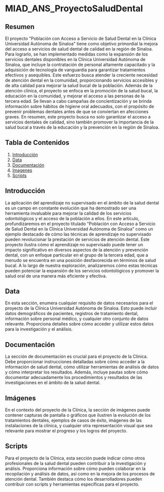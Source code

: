 # MIAD_ANS_ProyectoSaludDental

## Resumen

El proyecto "Población con Acceso a Servicio de Salud Dental en la Clínica Universidad Autónoma de Sinaloa" tiene como objetivo primordial la mejora del acceso a servicios de salud dental de calidad en la región de Sinaloa. Para lograrlo, se han implementado medidas como la expansión de los servicios dentales disponibles en la Clínica Universidad Autónoma de Sinaloa, que incluye la contratación de personal altamente capacitado y la adquisición de tecnología de vanguardia para garantizar tratamientos efectivos y asequibles. Este esfuerzo busca atender la creciente necesidad de atención dental en la comunidad, proporcionando servicios accesibles y de alta calidad para mejorar la salud bucal de la población.
Además de la atención clínica, el proyecto se enfoca en la promoción de la salud bucal, la educación en la comunidad, y mejorar el acceso a las personas de la tercera edad. Se llevan a cabo campañas de concientización y se brinda información sobre hábitos de higiene oral adecuados, con el propósito de prevenir problemas dentales antes de que se conviertan en afecciones graves. En resumen, este proyecto busca no solo garantizar el acceso a servicios dentales de calidad, sino también promover la importancia de la salud bucal a través de la educación y la prevención en la región de Sinaloa.


## Tabla de Contenidos

1. [Introducción](#Introducción)
2. [Data](#data)
3. [Documentación](#Documentación)
4. [Imagenes](#Imagenes)
5. [Scripts](#Scripts)


## Introducción

La aplicación del aprendizaje no supervisado en el ámbito de la salud dental es un campo en constante evolución que ha demostrado ser una herramienta invaluable para mejorar la calidad de los servicios odontológicos y el acceso de la población a ellos. En este artículo, profundizaremos en el proyecto titulado "Población con Acceso a Servicio de Salud Dental en la Clínica Universidad Autónoma de Sinaloa" como un ejemplo destacado de cómo las técnicas de aprendizaje no supervisado pueden revolucionar la prestación de servicios de atención dental.
Este proyecto ilustra cómo el aprendizaje no supervisado puede tener un impacto significativo en diversos aspectos de la atención y prevención dental, con un enfoque particular en el grupo de la tercera edad, que a menudo se encuentra en una posición desfavorecida en términos de salud bucal. A lo largo de nuestra exploración, analizaremos cómo estas técnicas pueden potenciar la expansión de los servicios odontológicos y promover la salud oral de una manera más eficiente y efectiva.

## Data

En esta sección, enumera cualquier requisito de datos necesarios para el proyecto de la Clínica Universidad Autónoma de Sinaloa. Esto puede incluir datos demográficos de pacientes, registros de tratamiento dental, información sobre personal médico, y cualquier otro conjunto de datos relevante. Proporciona detalles sobre cómo acceder y utilizar estos datos para la investigación y el análisis.

## Documentación

La sección de documentación es crucial para el proyecto de la Clínica. Debe proporcionar instrucciones detalladas sobre cómo acceder a la información de salud dental, cómo utilizar herramientas de análisis de datos y cómo interpretar los resultados. Además, incluye pautas sobre cómo documentar adecuadamente los procedimientos y resultados de las investigaciones en el ámbito de la salud dental.

## Imágenes

En el contexto del proyecto de la Clínica, la sección de imágenes puede contener capturas de pantalla o gráficos que ilustren la evolución de los tratamientos dentales, ejemplos de casos de éxito, imágenes de las instalaciones de la clínica, y cualquier otra representación visual que sea relevante para mostrar el progreso y los logros del proyecto.

## Scripts

Para el proyecto de la Clínica, esta sección puede indicar cómo otros profesionales de la salud dental pueden contribuir a la investigación y análisis. Proporciona información sobre cómo pueden colaborar en la recopilación y análisis de datos, así como en la mejora de los procesos de atención dental. También destaca cómo los desarrolladores pueden contribuir con scripts y herramientas específicas para el proyecto.